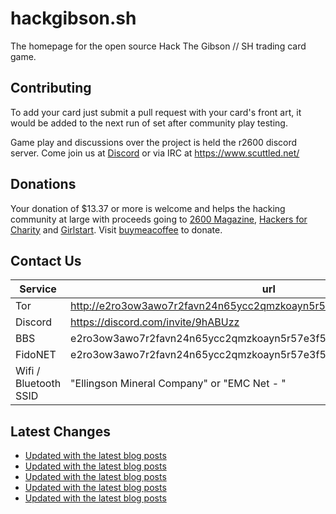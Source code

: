 # hackgibson.sh
The homepage for the open source Hack The Gibson // SH trading card game.


## Contributing

To add your card just submit a pull request with your card's front art, it would be added to the next run of set after community play testing.

Game play and discussions over the project is held the r2600 discord server. Come join us at [Discord](https://discord.com/invite/9hABUzz) or via IRC at https://www.scuttled.net/


## Donations

Your donation of $13.37 or more is welcome and helps the hacking community at large with proceeds going to [2600 Magazine](https://2600.com/), [Hackers for Charity](https://hackersforcharity.org) and [Girlstart](https://girlstart.org).  Visit [buymeacoffee](https://www.buymeacoffee.com/hackgibson.sh) to donate.


## Contact Us

Service | url
-|-
Tor | http://e2ro3ow3awo7r2favn24n65ycc2qmzkoayn5r57e3f56nvjwdcgg32ad.onion
Discord | https://discord.com/invite/9hABUzz
BBS | e2ro3ow3awo7r2favn24n65ycc2qmzkoayn5r57e3f56nvjwdcgg32ad.onion:23
FidoNET | e2ro3ow3awo7r2favn24n65ycc2qmzkoayn5r57e3f56nvjwdcgg32ad.onion:24554
Wifi / Bluetooth SSID | "Ellingson Mineral Company" or "EMC Net - <fidonet address>"

## Latest Changes
<!-- BLOG-POST-LIST:START -->
- [Updated with the latest blog posts](https://github.com/DFW2600/hackgibson.sh/commit/2d14e24532dc257ec6e6b3e7fe6fd5ed59f4fd98)
- [Updated with the latest blog posts](https://github.com/DFW2600/hackgibson.sh/commit/0ffde213ca77d80f79f1ac99484e6df98131c4f5)
- [Updated with the latest blog posts](https://github.com/DFW2600/hackgibson.sh/commit/c88b96a4b8a798c6df07aadb065787441bf61900)
- [Updated with the latest blog posts](https://github.com/DFW2600/hackgibson.sh/commit/4efa7bddfce6fd92c11ccfc3560de37a74a3db5c)
- [Updated with the latest blog posts](https://github.com/DFW2600/hackgibson.sh/commit/c7b7750a0add3c45d4af76778a1270c2c4d0bf80)
<!-- BLOG-POST-LIST:END -->
